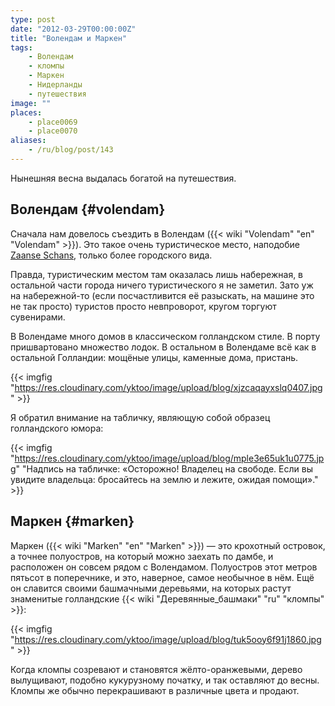 ```yaml
---
type: post
date: "2012-03-29T00:00:00Z"
title: "Волендам и Маркен"
tags:
    - Волендам
    - кломпы
    - Маркен
    - Нидерланды
    - путешествия
image: ""
places:
    - place0069
    - place0070
aliases:
    - /ru/blog/post/143
---
```


Нынешняя весна выдалась богатой на путешествия.

## Волендам {#volendam}

Сначала нам довелось съездить в Волендам ({{< wiki "Volendam" "en" "Volendam" >}}). Это такое очень туристическое место, наподобие [Zaanse Schans](0021), только более городского вида.

Правда, туристическим местом там оказалась лишь набережная, в остальной части города ничего туристического я не заметил. Зато уж на набережной-то (если посчастливится её разыскать, на машине это не так просто) туристов просто невпроворот, кругом торгуют сувенирами.

<!--more-->

В Волендаме много домов в классическом голландском стиле. В порту пришвартовано множество лодок. В остальном в Волендаме всё как в остальной Голландии: мощёные улицы, каменные дома, пристань.

{{< imgfig "https://res.cloudinary.com/yktoo/image/upload/blog/xjzcaqayxslq0407.jpg" >}}

Я обратил внимание на табличку, являющую собой образец голландского юмора:

{{< imgfig "https://res.cloudinary.com/yktoo/image/upload/blog/mple3e65uk1u0775.jpg" "Надпись на табличке: «Осторожно! Владелец на свободе. Если вы увидите владельца: бросайтесь на землю и лежите, ожидая помощи»." >}}

## Маркен {#marken}

Маркен ({{< wiki "Marken" "en" "Marken" >}}) — это крохотный островок, а точнее полуостров, на который можно заехать по дамбе, и расположен он совсем рядом с Волендамом. Полуостров этот метров пятьсот в поперечнике, и это, наверное, самое необычное в нём. Ещё он славится своими башмачными деревьями, на которых растут знаменитые голландские {{< wiki "Деревянные_башмаки" "ru" "кломпы" >}}:

{{< imgfig "https://res.cloudinary.com/yktoo/image/upload/blog/tuk5ooy6f91j1860.jpg" >}}

Когда кломпы созревают и становятся жёлто-оранжевыми, дерево вылущивают, подобно кукурузному початку, и так оставляют до весны. Кломпы же обычно перекрашивают в различные цвета и продают.
